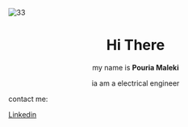 ![33](https://github.com/pouria-maleki/pouria-maleki/assets/61584820/43708ba5-7461-4e86-9d5c-d75dc473759f)
<h1 align="center">Hi There</h1>
<p align="center">my name is <strong>Pouria Maleki</strong></p>
<p align="center">ia am a electrical engineer</p>
<p>contact me: </p>
<a href="https://www.linkedin.com/in/pouria-maleki/">Linkedin</a>
